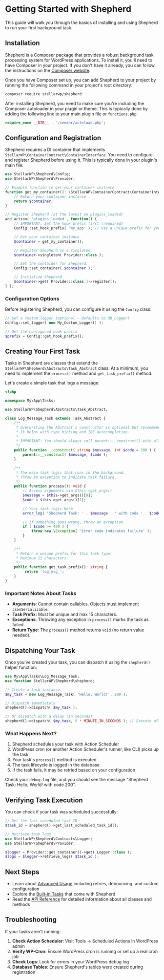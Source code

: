 # Getting Started with Shepherd

This guide will walk you through the basics of installing and using Shepherd to run your first background task.

## Installation

Shepherd is a Composer package that provides a robust background task processing system for WordPress applications. To install it, you'll need to have Composer in your project. If you don't have it already, you can follow the instructions on the [Composer website](https://getcomposer.org/).

Once you have Composer set up, you can add Shepherd to your project by running the following command in your project's root directory:

```bash
composer require stellarwp/shepherd
```

After installing Shepherd, you need to make sure you're including the Composer autoloader in your plugin or theme. This is typically done by adding the following line to your main plugin file or `functions.php`:

```php
require_once __DIR__ . '/vendor/autoload.php';
```

## Configuration and Registration

Shepherd requires a DI container that implements `StellarWP\ContainerContract\ContainerInterface`. You need to configure and register Shepherd before using it. This is typically done in your plugin's main file:

```php
use StellarWP\Shepherd\Config;
use StellarWP\Shepherd\Provider;

// Example function to get your container instance
function get_my_container(): \StellarWP\ContainerContract\ContainerInterface {
    // Return your container instance
    return $container;
}

// Register Shepherd (at the latest on plugins_loaded)
add_action( 'plugins_loaded', function() {
    // IMPORTANT: Set the hook prefix first (required)
    Config::set_hook_prefix( 'my_app' ); // Use a unique prefix for your application

    // Get your container instance
    $container = get_my_container();

    // Register Shepherd as a singleton
    $container->singleton( Provider::class );

    // Set the container for Shepherd.
    Config::set_container( $container );

    // Initialize Shepherd
    $container->get( Provider::class )->register();
} );
```

### Configuration Options

Before registering Shepherd, you can configure it using the `Config` class:

```php
// Set a custom logger (optional - defaults to DB_Logger)
Config::set_logger( new My_Custom_Logger() );

// Get the configured hook prefix
$prefix = Config::get_hook_prefix();
```

## Creating Your First Task

Tasks in Shepherd are classes that extend the `StellarWP\Shepherd\Abstracts\Task_Abstract` class. At a minimum, you need to implement the `process()` method and `get_task_prefix()` method.

Let's create a simple task that logs a message:

```php
<?php

namespace My\App\Tasks;

use StellarWP\Shepherd\Abstracts\Task_Abstract;

class Log_Message_Task extends Task_Abstract {
    /**
     * Overwriting the Abstract's constructor is optional but recommended.
     * It helps with type hinting and IDE autocompletion.
     *
     * IMPORTANT: You should always call parent::__construct() with all arguments.
     */
    public function __construct( string $message, int $code = 200 ) {
        parent::__construct( $message, $code );
    }

    /**
     * The main task logic that runs in the background.
     * Throw an exception to indicate task failure.
     */
    public function process(): void {
        // Access arguments via $this->get_args()
        $message = $this->get_args()[0];
        $code = $this->get_args()[1];

        // Your task logic here
        error_log( 'Shepherd Task: ' . $message . ' with code ' . $code );

        // If something goes wrong, throw an exception
        if ( $code >= 400 ) {
            throw new \Exception( 'Error code indicates failure' );
        }
    }

    /**
     * Return a unique prefix for this task type.
     * Maximum 15 characters.
     */
    public function get_task_prefix(): string {
         return 'log_msg_';
    }
}
```

### Important Notes About Tasks

- **Arguments**: Cannot contain callables. Objects must implement `JsonSerializable`.
- **Task Prefix**: Must be unique and max 15 characters.
- **Exceptions**: Throwing any exception in `process()` marks the task as failed.
- **Return Type**: The `process()` method returns `void` (no return value needed).

## Dispatching Your Task

Once you've created your task, you can dispatch it using the `shepherd()` helper function:

```php
use My\App\Tasks\Log_Message_Task;
use function StellarWP\Shepherd\shepherd;

// Create a task instance
$my_task = new Log_Message_Task( 'Hello, World!', 200 );

// Dispatch immediately
shepherd()->dispatch( $my_task );

// Or dispatch with a delay (in seconds)
shepherd()->dispatch( $my_task, 5 * MINUTE_IN_SECONDS ); // Execute after 5 minutes
```

### What Happens Next?

1. Shepherd schedules your task with Action Scheduler
2. WordPress cron (or another Action Scheduler's runner, like CLI) picks up the task
3. Your task's `process()` method is executed
4. The task lifecycle is logged in the database
5. If the task fails, it may be retried based on your configuration

Check your `debug.log` file, and you should see the message "Shepherd Task: Hello, World! with code 200".

## Verifying Task Execution

You can check if your task was scheduled successfully:

```php
// Get the last scheduled task ID
$task_id = shepherd()->get_last_scheduled_task_id();

// Retrieve task logs
use StellarWP\Shepherd\Contracts\Logger;
use StellarWP\Shepherd\Provider;

$logger = Provider::get_container()->get( Logger::class );
$logs = $logger->retrieve_logs( $task_id );
```

## Next Steps

- Learn about [Advanced Usage](./advanced-usage.md) including retries, debouncing, and custom configuration
- Explore the [Built-in Tasks](./tasks.md) that come with Shepherd
- Read the [API Reference](./api-reference.md) for detailed information about all classes and methods

## Troubleshooting

If your tasks aren't running:

1. **Check Action Scheduler**: Visit Tools → Scheduled Actions in WordPress admin
2. **Verify WP-Cron**: Ensure WordPress cron is running or set up a real cron job
3. **Check Logs**: Look for errors in your WordPress debug log
4. **Database Tables**: Ensure Shepherd's tables were created during registration
